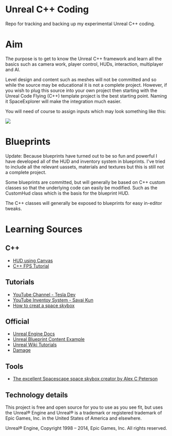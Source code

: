 Unreal C++ Coding
=================

Repo for tracking and backing up my experimental Unreal C++ coding.

# Aim

The purpose is to get to know the Unreal C++ framework and learn all the basics such as camera work, player control, HUDs, interaction, multiplayer and AI.

Level design and content such as meshes will not be committed and so while the source may be educational it is not a complete project. However, if you wish to plug this source into your own project then starting with the Unreal Code Flying (C++) template project is the best starting point. Naming it SpaceExplorer will make the integration much easier.

You will need of course to assign inputs which may look something like this:

![](http://i955.photobucket.com/albums/ae34/Bornich/SpaceExplorerInput_zpsc1672e10.png)

# Blueprints

Update: Because blueprints have turned out to be so fun and powerful I have developed all of the HUD and inventory system in blueprints. I've tried to include all the relevant uassets, materials and textures but this is still not a complete project.

Some blueprints are committed, but will generally be based on C++ custom classes so that the underlying code can easily be modified. Such as the CustomHud class which is the basis for the blueprint HUD.

The C++ classes will generally be exposed to blueprints for easy in-editor tweaks.

# Learning Sources

## C++

* [HUD using Canvas](https://wiki.unrealengine.com/HUD,_Canvas,_Code_Sample_of_800%2B_Lines,_Create_Buttons_%26_Draw_Materials)
* [C++ FPS Tutorial](https://wiki.unrealengine.com/First_Person_Shooter_C%2B%2B_Tutorial)

## Tutorials

* [YouTube Channel - Tesla Dev](https://www.youtube.com/channel/UC3QBWg9pMnaFF-q0qjXPDEg)
* [YouTube Inventoy System - Savai Kun](https://www.youtube.com/channel/UCLCVZLOs3tdcKYGjmXZWK2Q)
* [How to creat a space skybox](https://answers.unrealengine.com/questions/15307/how-to-create-simple-space-skybox.html)

## Official

* [Unreal Engine Docs](https://docs.unrealengine.com)
* [Unreal Blueprint Content Example](https://docs.unrealengine.com/latest/INT/Resources/ContentExamples/Blueprints/index.html)
* [Unreal Wiki Tutorials](https://wiki.unrealengine.com/Category:Tutorials)
* [Damage](https://www.unrealengine.com/blog/damage-in-ue4)

## Tools

* [The excellent Spacescape space skybox creator by Alex C Peterson](http://alexcpeterson.com/spacescape)

Technology details
-----------------

This project is free and open source for you to use as you see fit, but uses the Unreal® Engine and Unreal® is a trademark or registered trademark of Epic Games, Inc. in the United States of America and elsewhere.

Unreal® Engine, Copyright 1998 – 2014, Epic Games, Inc. All rights reserved.
